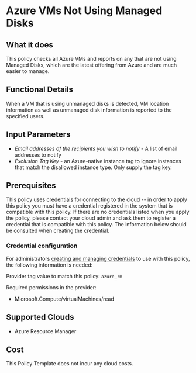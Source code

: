 # Azure VMs Not Using Managed Disks

## What it does

This policy checks all Azure VMs and reports on any that are not using Managed Disks, which are the latest offering from Azure and are much easier to manage.

## Functional Details

When a VM that is using unmanaged disks is detected, VM location information as well as unmanaged disk information is reported to the specified users.

## Input Parameters

- *Email addresses of the recipients you wish to notify* - A list of email addresses to notify
- *Exclusion Tag Key* - an Azure-native instance tag to ignore instances that match the disallowed instance type. Only supply the tag key.

## Prerequisites

This policy uses [credentials](https://docs.rightscale.com/policies/users/guides/credential_management.html) for connecting to the cloud -- in order to apply this policy you must have a credential registered in the system that is compatible with this policy. If there are no credentials listed when you apply the policy, please contact your cloud admin and ask them to register a credential that is compatible with this policy. The information below should be consulted when creating the credential.

### Credential configuration

For administrators [creating and managing credentials](https://docs.rightscale.com/policies/users/guides/credential_management.html) to use with this policy, the following information is needed:

Provider tag value to match this policy: `azure_rm`

Required permissions in the provider:

- Microsoft.Compute/virtualMachines/read

## Supported Clouds

- Azure Resource Manager

## Cost

This Policy Template does not incur any cloud costs.
